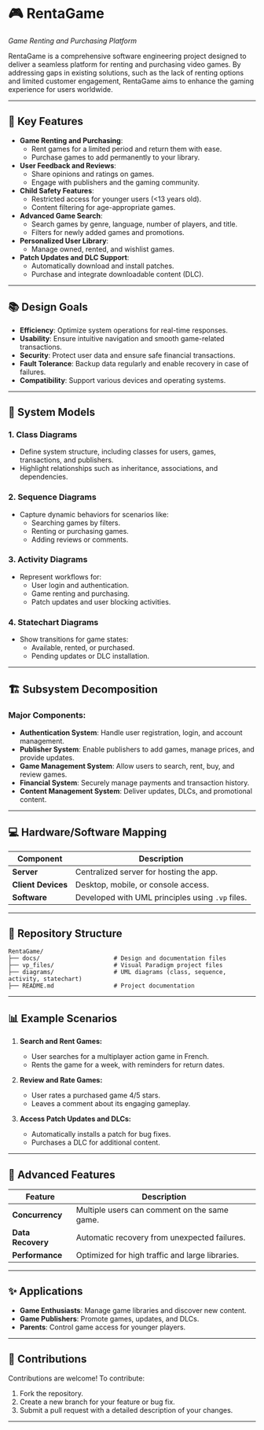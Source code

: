 # 🎮 **RentaGame** 
*Game Renting and Purchasing Platform*

RentaGame is a comprehensive software engineering project designed to deliver a seamless platform for renting and purchasing video games. By addressing gaps in existing solutions, such as the lack of renting options and limited customer engagement, RentaGame aims to enhance the gaming experience for users worldwide.

---

## 🌟 **Key Features**

- **Game Renting and Purchasing**:
  - Rent games for a limited period and return them with ease.
  - Purchase games to add permanently to your library.
- **User Feedback and Reviews**:
  - Share opinions and ratings on games.
  - Engage with publishers and the gaming community.
- **Child Safety Features**:
  - Restricted access for younger users (<13 years old).
  - Content filtering for age-appropriate games.
- **Advanced Game Search**:
  - Search games by genre, language, number of players, and title.
  - Filters for newly added games and promotions.
- **Personalized User Library**:
  - Manage owned, rented, and wishlist games.
- **Patch Updates and DLC Support**:
  - Automatically download and install patches.
  - Purchase and integrate downloadable content (DLC).

---

## 📚 **Design Goals**

- **Efficiency**: Optimize system operations for real-time responses.
- **Usability**: Ensure intuitive navigation and smooth game-related transactions.
- **Security**: Protect user data and ensure safe financial transactions.
- **Fault Tolerance**: Backup data regularly and enable recovery in case of failures.
- **Compatibility**: Support various devices and operating systems.

---

## 🔧 **System Models**

### **1. Class Diagrams**
  - Define system structure, including classes for users, games, transactions, and publishers.
  - Highlight relationships such as inheritance, associations, and dependencies.

### **2. Sequence Diagrams**
  - Capture dynamic behaviors for scenarios like:
    - Searching games by filters.
    - Renting or purchasing games.
    - Adding reviews or comments.

### **3. Activity Diagrams**
  - Represent workflows for:
    - User login and authentication.
    - Game renting and purchasing.
    - Patch updates and user blocking activities.

### **4. Statechart Diagrams**
  - Show transitions for game states:
    - Available, rented, or purchased.
    - Pending updates or DLC installation.

---

## 🏗️ **Subsystem Decomposition**

### **Major Components:**
- **Authentication System**: Handle user registration, login, and account management.
- **Publisher System**: Enable publishers to add games, manage prices, and provide updates.
- **Game Management System**: Allow users to search, rent, buy, and review games.
- **Financial System**: Securely manage payments and transaction history.
- **Content Management System**: Deliver updates, DLCs, and promotional content.

---

## 💻 **Hardware/Software Mapping**

| Component            | Description                           |
|-----------------------|---------------------------------------|
| **Server**           | Centralized server for hosting the app. |
| **Client Devices**   | Desktop, mobile, or console access.   |
| **Software**         | Developed with UML principles using `.vp` files. |

---

## 📂 **Repository Structure**

```
RentaGame/
├── docs/                     # Design and documentation files
├── vp_files/                 # Visual Paradigm project files
├── diagrams/                 # UML diagrams (class, sequence, activity, statechart)
├── README.md                 # Project documentation
```

---

## 📊 **Example Scenarios**

1. **Search and Rent Games:**
   - User searches for a multiplayer action game in French.
   - Rents the game for a week, with reminders for return dates.

2. **Review and Rate Games:**
   - User rates a purchased game 4/5 stars.
   - Leaves a comment about its engaging gameplay.

3. **Access Patch Updates and DLCs:**
   - Automatically installs a patch for bug fixes.
   - Purchases a DLC for additional content.

---

## 🔄 **Advanced Features**

| Feature                | Description                                    |
|------------------------|------------------------------------------------|
| **Concurrency**        | Multiple users can comment on the same game.  |
| **Data Recovery**      | Automatic recovery from unexpected failures.  |
| **Performance**        | Optimized for high traffic and large libraries. |

---

## ✨ **Applications**

- **Game Enthusiasts**: Manage game libraries and discover new content.
- **Game Publishers**: Promote games, updates, and DLCs.
- **Parents**: Control game access for younger players.

---

## 🤝 **Contributions**

Contributions are welcome! To contribute:
1. Fork the repository.
2. Create a new branch for your feature or bug fix.
3. Submit a pull request with a detailed description of your changes.

---
